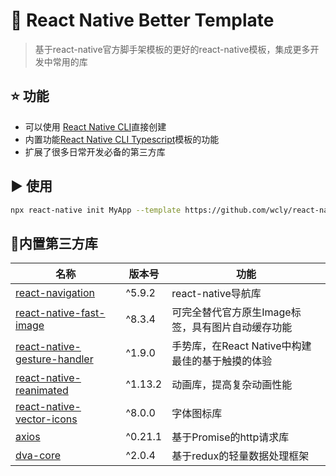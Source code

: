 # :space_invader: React Native Better Template


> 基于react-native官方脚手架模板的更好的react-native模板，集成更多开发中常用的库



## :star: 功能

- 可以使用 [React Native CLI](https://github.com/react-native-community/cli)直接创建
- 内置功能[React Native CLI Typescript](https://github.com/react-native-community/react-native-template-typescript)模板的功能
- 扩展了很多日常开发必备的第三方库



## :arrow_forward: 使用

```sh
npx react-native init MyApp --template https://github.com/wcly/react-native-better-template
```



## 📁内置第三方库

| 名称                                                         | 版本号  | 功能                                              |
| ------------------------------------------------------------ | ------- | ------------------------------------------------- |
| [react-navigation](https://reactnavigation.org/)             | ^5.9.2  | react-native导航库                                |
| [react-native-fast-image](https://github.com/DylanVann/react-native-fast-image) | ^8.3.4  | 可完全替代官方原生Image标签，具有图片自动缓存功能 |
| [react-native-gesture-handler](https://github.com/software-mansion/react-native-gesture-handler) | ^1.9.0  | 手势库，在React Native中构建最佳的基于触摸的体验  |
| [react-native-reanimated](https://github.com/software-mansion/react-native-reanimated) | ^1.13.2 | 动画库，提高复杂动画性能                          |
| [react-native-vector-icons](https://github.com/oblador/react-native-vector-icons) | ^8.0.0  | 字体图标库                                        |
| [axios](https://github.com/axios/axios)                      | ^0.21.1 | 基于Promise的http请求库                           |
| [dva-core](https://dvajs.com/)                      | ^2.0.4 | 基于redux的轻量数据处理框架                         |

